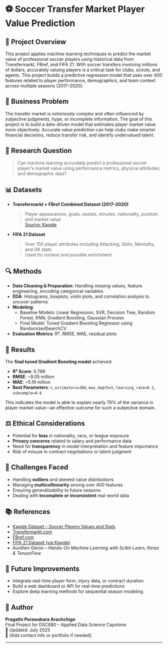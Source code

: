 # ⚽ Soccer Transfer Market Player Value Prediction

## 📌 Project Overview

This project applies machine learning techniques to predict the market value of professional soccer players using historical data from Transfermarkt, FBref, and FIFA 21. With soccer transfers involving millions of dollars, accurately valuing players is a critical task for clubs, scouts, and agents. This project builds a predictive regression model that uses over 400 features related to player performance, demographics, and team context across multiple seasons (2017–2020).


## 💼 Business Problem

The transfer market is notoriously complex and often influenced by subjective judgments, hype, or incomplete information. The goal of this project is to build a data-driven model that estimates player market value more objectively. Accurate value prediction can help clubs make smarter financial decisions, reduce transfer risk, and identify undervalued talent.


## 🧠 Research Question

> Can machine learning accurately predict a professional soccer player's market value using performance metrics, physical attributes, and demographic data?


## 📊 Datasets

- **Transfermarkt + FBref Combined Dataset (2017–2020)**  
  > Player appearances, goals, assists, minutes, nationality, position, and market value  
  [Source: Kaggle](https://www.kaggle.com/kriegsmaschine/soccer-players-values-and-their-statistics)

- **FIFA 21 Dataset**  
  > Over 100 player attributes including Attacking, Skills, Mentality, and GK stats  
  Used for context and possible enrichment


## 🔍 Methods

- **Data Cleaning & Preparation**: Handling missing values, feature engineering, encoding categorical variables
- **EDA**: Histograms, boxplots, violin plots, and correlation analysis to uncover patterns
- **Modeling**:
  - Baseline Models: Linear Regression, SVR, Decision Tree, Random Forest, KNN, Gradient Boosting, Gaussian Process
  - Final Model: Tuned Gradient Boosting Regressor using RandomizedSearchCV
- **Evaluation Metrics**: R², RMSE, MAE, residual plots


## 🧪 Results

The **final tuned Gradient Boosting model** achieved:

- **R² Score**: 0.789
- **RMSE**: ~9.05 million
- **MAE**: ~5.19 million
- **Best Parameters**: `n_estimators=300`, `max_depth=5`, `learning_rate=0.1`, `subsample=0.6`

This indicates the model is able to explain nearly 79% of the variance in player market value—an effective outcome for such a subjective domain.


## ⚖️ Ethical Considerations

- Potential for **bias** in nationality, race, or league exposure
- **Privacy concerns** related to salary and performance data
- Need for **transparency** in model interpretation and feature importance
- Risk of misuse in contract negotiations or talent judgment


## 🧩 Challenges Faced

- Handling **outliers** and skewed value distributions
- Managing **multicollinearity** among over 400 features
- Ensuring generalizability to future seasons
- Dealing with **incomplete or inconsistent** real-world data


## 📚 References

- [Kaggle Dataset – Soccer Players Values and Stats](https://www.kaggle.com/kriegsmaschine/soccer-players-values-and-their-statistics)
- [Transfermarkt.com](https://www.transfermarkt.com)
- [FBref.com](https://fbref.com)
- [FIFA 21 Dataset (via Kaggle)](https://www.kaggle.com/stefanoleone992/fifa-21-complete-player-dataset)
- Aurélien Géron – *Hands-On Machine Learning with Scikit-Learn, Keras & TensorFlow*


## 🚀 Future Improvements

- Integrate real-time player form, injury data, or contract duration
- Build a web dashboard or API for real-time predictions
- Explore deep learning methods for sequential season modeling


## 🧠 Author

**Pragathi Porawakara Arachchige**  
Final Project for DSC680 – Applied Data Science Capstone  
📅 Updated: July 2025  
📧 [Add contact info or portfolio if needed]

---


